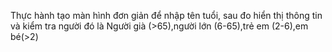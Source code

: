 Thực hành tạo màn hình đơn giản để nhập tên tuổi, sau đo hiển thị thông tin và kiểm tra người đó là Người già (>65),người lớn (6-65),trẻ em (2-6),em bé(>2)

